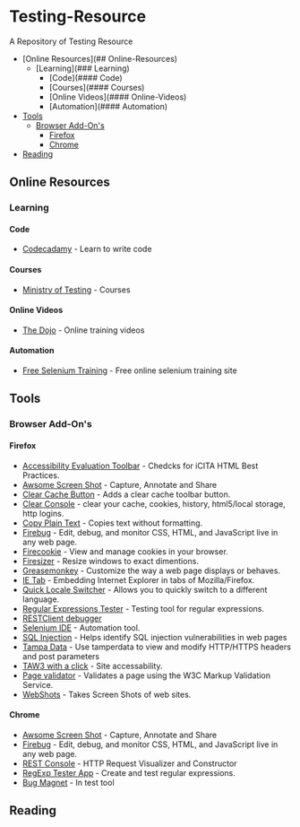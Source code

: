 # Testing-Resource
A Repository of Testing Resource 

- [Online Resources](## Online-Resources)
  - [Learning](### Learning) 
    - [Code](#### Code)
    - [Courses](#### Courses)
    - [Online Videos](#### Online-Videos)
    - [Automation](#### Automation)
- [Tools](#Tools)
  - [Browser Add-On's](##Browser-Add-On's)
    - [Firefox](###Firefox)
    - [Chrome](###Chrome)
- [Reading](#reading)

## Online Resources
### Learning
#### Code
* [Codecadamy](http://www.codecademy.com/) - Learn to write code

#### Courses
* [Ministry of Testing](http://www.ministryoftesting.com/) - Courses

#### Online Videos
* [The Dojo](https://dojo.ministryoftesting.com/) - Online training videos

#### Automation
* [Free Selenium Training](http://www.seleniumtests.com/p/free-selenium-training.html) - Free online selenium training site

## Tools
### Browser Add-On's
#### Firefox
* [Accessibility Evaluation Toolbar](https://addons.mozilla.org/en-US/firefox/addon/5809) -  Chedcks for iCITA HTML Best Practices.
* [Awsome Screen Shot](http://awesomescreenshot.com/) - Capture, Annotate and Share
* [Clear Cache Button](https://addons.mozilla.org/en-US/firefox/addon/clear-cache-button/) - Adds a clear cache toolbar button.
* [Clear Console](https://addons.mozilla.org/en-us/firefox/addon/clear-console/) - clear your cache, cookies, history, html5/local storage, http logins.
* [Copy Plain Text](https://addons.mozilla.org/en-US/firefox/addon/copy-plain-text/) - Copies text without formatting.
* [Firebug](https://addons.mozilla.org/en-US/firefox/addon/firebug/) - Edit, debug, and monitor CSS, HTML, and JavaScript live in any web page.
* [Firecookie](https://addons.mozilla.org/en-US/firefox/addon/firecookie/) - View and manage cookies in your browser.
* [Firesizer](https://addons.mozilla.org/en-US/firefox/addon/firesizer/) - Resize windows to exact dimentions.
* [Greasemonkey](https://addons.mozilla.org/en-US/firefox/addon/greasemonkey/) - Customize the way a web page displays or behaves.
* [IE Tab](https://addons.mozilla.org/en-US/firefox/addon/ie-tab/) - Embedding Internet Explorer in tabs of Mozilla/Firefox.
* [Quick Locale Switcher](https://addons.mozilla.org/en-US/firefox/addon/quick-locale-switcher/) - Allows you to quickly switch to a different language.
* [Regular Expressions Tester](https://addons.mozilla.org/en-US/firefox/addon/rext/) - Testing tool for regular expressions.
* [RESTClient debugger](https://addons.mozilla.org/en-US/firefox/addon/restclient/)
* [Selenium IDE](https://addons.mozilla.org/en-US/firefox/addon/selenium-ide/) - Automation tool.
* [SQL Injection](https://addons.mozilla.org/en-US/firefox/addon/sql-injection/) - Helps identify SQL injection vulnerabilities in web pages 
* [Tampa Data](https://addons.mozilla.org/en-US/firefox/addon/tamper-data/) - Use tamperdata to view and modify HTTP/HTTPS headers and post parameters
* [TAW3 with a click](https://addons.mozilla.org/en-US/firefox/addon/taw3-with-a-click/) - Site accessability. 
* [Page validator](https://addons.mozilla.org/en-US/firefox/addon/page-validator/) - Validates a page using the W3C Markup Validation Service.
* [WebShots](https://addons.mozilla.org/en-US/firefox/addon/webshots/) - Takes Screen Shots of web sites.

#### Chrome
* [Awsome Screen Shot](http://awesomescreenshot.com/) - Capture, Annotate and Share
* [Firebug](http://getfirebug.com/releases/lite/chrome/) - Edit, debug, and monitor CSS, HTML, and JavaScript live in any web page.
* [REST Console](https://chrome.google.com/webstore/detail/rest-console/cokgbflfommojglbmbpenpphppikmonn) - HTTP Request Visualizer and Constructor
* [RegExp Tester App](https://chrome.google.com/webstore/detail/regexp-tester-app/cmmblmkfaijaadfjapjddbeaoffeccib) - Create and test regular expressions.
* [Bug Magnet](https://bugmagnet.org/) - In test tool

## Reading
